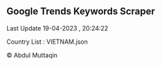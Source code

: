 

## Google Trends Keywords Scraper 
 
Last Update 19-04-2023 , 20:24:22

Country List :
VIETNAM.json



© Abdul Muttaqin 
